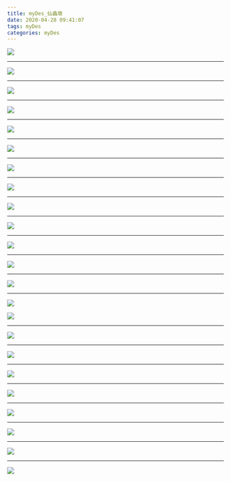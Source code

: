 ```yaml
---
title: myDes_仙蠡墩
date: 2020-04-28 09:41:07
tags: myDes
categories: myDes
---
```





![](./xianLiDun_001.jpg)

***

![](./xianLiDun_002.jpg)

***

![](./xianLiDun_003.jpg)

***

![](./xianLiDun_004.jpg)

***

![](./xianLiDun_005.jpg)

***

![](./xianLiDun_006.jpg)

***

![](./xianLiDun_007.jpg)

***

![](./xianLiDun_008.jpg)

***

![](./xianLiDun_009.jpg)

***

![](./xianLiDun_010.jpg)

***

![](./xianLiDun_011.jpg)

***

![](./xianLiDun_012.jpg)

***

![](./xianLiDun_013.jpg)

***

![](./xianLiDun_014.jpg)


![](./xianLiDun_015.jpg)

***

![](./xianLiDun_016.jpg)

***

![](./xianLiDun_017.jpg)

***

![](./xianLiDun_018.jpg)

***

![](./xianLiDun_019.jpg)

***

![](./xianLiDun_020.jpg)

***

![](./xianLiDun_021.jpg)

***

![](./xianLiDun_022.jpg)

***

![](./xianLiDun_023.jpg)



